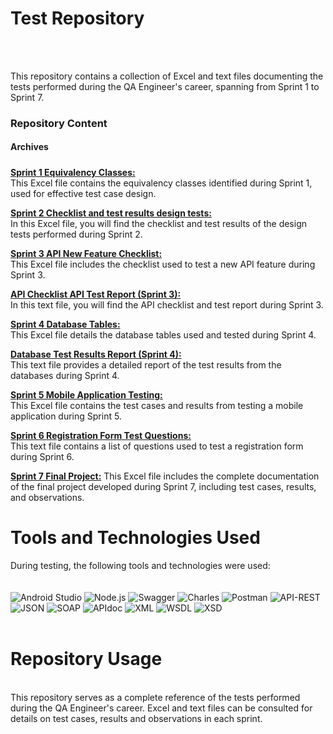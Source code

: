 # **Test Repository**
<br>
<br>

This repository contains a collection of Excel and text files documenting the tests performed during the QA Engineer's career, spanning from Sprint 1 to Sprint 7.
<br>

### **Repository Content**<br>

#### **Archives**

##### 

<ins>**Sprint 1 Equivalency Classes:**</ins> 
<br>This Excel file contains the equivalency classes identified during Sprint 1, used for effective test case design.

<ins>**Sprint 2 Checklist and test results design tests:**</ins> 
<br>In this Excel file, you will find the checklist and test results of the design tests performed during Sprint 2.

<ins>**Sprint 3 API New Feature Checklist:**</ins>
<br>This Excel file includes the checklist used to test a new API feature during Sprint 3.

<ins>**API Checklist API Test Report (Sprint 3):**</ins>
<br>In this text file, you will find the API checklist and test report during Sprint 3.

<ins>**Sprint 4 Database Tables:**</ins>
<br>This Excel file details the database tables used and tested during Sprint 4.

<ins>**Database Test Results Report (Sprint 4):**</ins>
<br>This text file provides a detailed report of the test results from the databases during Sprint 4.

<ins>**Sprint 5 Mobile Application Testing:**</ins>
<br>This Excel file contains the test cases and results from testing a mobile application during Sprint 5.

<ins>**Sprint 6 Registration Form Test Questions:**</ins>
<br>This text file contains a list of questions used to test a registration form during Sprint 6.

<ins>**Sprint 7 Final Project:**</ins>
This Excel file includes the complete documentation of the final project developed during Sprint 7, including test cases, results, and observations.

# **Tools and Technologies Used**

During testing, the following tools and technologies were used:
<br>
<br>
<br>
![Android Studio](https://img.shields.io/badge/Android%20Studio-3DDC84?style=for-the-badge&logo=android-studio&logoColor=white)
![Node.js](https://img.shields.io/badge/Node.js-43853D?style=for-the-badge&logo=node.js&logoColor=white)
![Swagger](https://img.shields.io/badge/Swagger-85EA2D?style=for-the-badge&logo=swagger&logoColor=black)
![Charles](https://img.shields.io/badge/Charles-000000?style=for-the-badge&logo=charles&logoColor=white)
![Postman](https://img.shields.io/badge/Postman-FF6C37?style=for-the-badge&logo=postman&logoColor=white)
![API-REST](https://img.shields.io/badge/API-REST-009688?style=for-the-badge&logoColor=white)
![JSON](https://img.shields.io/badge/JSON-000000?style=for-the-badge&logo=json&logoColor=white)
![SOAP](https://img.shields.io/badge/SOAP-FFCA28?style=for-the-badge&logoColor=black)
![APIdoc](https://img.shields.io/badge/APIdoc-E8E8E8?style=for-the-badge&logoColor=black)
![XML](https://img.shields.io/badge/XML-F68212?style=for-the-badge&logo=xml&logoColor=white)
![WSDL](https://img.shields.io/badge/WSDL-0769AD?style=for-the-badge&logoColor=white)
![XSD](https://img.shields.io/badge/XSD-0077B5?style=for-the-badge&logoColor=white)
<br>
<br>
# **Repository Usage**
<br>
This repository serves as a complete reference of the tests performed during the QA Engineer's career. Excel and text files can be consulted for details on test cases, results and observations in each sprint.
<br>
<br>


